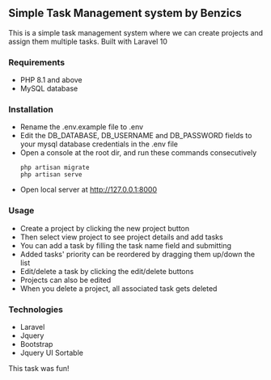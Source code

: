 ## Simple Task Management system by Benzics
This is a simple task management system where we can create projects and assign them multiple tasks.
Built with Laravel 10

### Requirements
- PHP 8.1 and above
- MySQL database

### Installation
- Rename the .env.example file to .env
- Edit the DB_DATABASE, DB_USERNAME and DB_PASSWORD fields to your mysql database credentials in the .env file
- Open a console at the root dir, and run these commands consecutively
  ```
  php artisan migrate
  php artisan serve
  ```
- Open local server at http://127.0.0.1:8000

### Usage
- Create a project by clicking the new project button
- Then select view project to see project details and add tasks
- You can add a task by filling the task name field and submitting
- Added tasks' priority can be reordered by dragging them up/down the list
- Edit/delete a task by clicking the edit/delete buttons
- Projects can also be edited
- When you delete a project, all associated task gets deleted

### Technologies
- Laravel
- Jquery
- Bootstrap
- Jquery UI Sortable

This task was fun!
